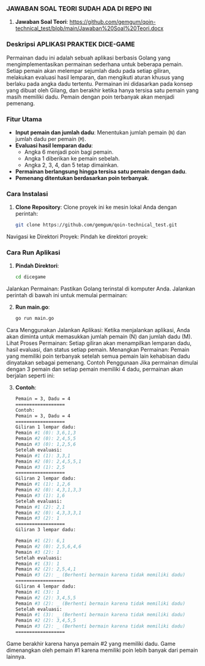 ### JAWABAN SOAL TEORI SUDAH ADA DI REPO INI
1. **Jawaban Soal Teori**: https://github.com/gemgum/qoin-technical_test/blob/main/Jawaban%20Soal%20Teori.docx

### Deskripsi APLIKASI PRAKTEK DICE-GAME

Permainan dadu ini adalah sebuah aplikasi berbasis Golang yang mengimplementasikan permainan sederhana untuk beberapa pemain. Setiap pemain akan melempar sejumlah dadu pada setiap giliran, melakukan evaluasi hasil lemparan, dan mengikuti aturan khusus yang berlaku pada angka dadu tertentu. Permainan ini didasarkan pada konsep yang dibuat oleh Gilang, dan berakhir ketika hanya tersisa satu pemain yang masih memiliki dadu. Pemain dengan poin terbanyak akan menjadi pemenang.

### Fitur Utama
- **Input pemain dan jumlah dadu**: Menentukan jumlah pemain (`N`) dan jumlah dadu per pemain (`M`).
- **Evaluasi hasil lemparan dadu**:
  - Angka 6 menjadi poin bagi pemain.
  - Angka 1 diberikan ke pemain sebelah.
  - Angka 2, 3, 4, dan 5 tetap dimainkan.
- **Permainan berlangsung hingga tersisa satu pemain dengan dadu**.
- **Pemenang ditentukan berdasarkan poin terbanyak**.

### Cara Instalasi
1. **Clone Repository**:
   Clone proyek ini ke mesin lokal Anda dengan perintah:
   ```bash
   git clone https://github.com/gemgum/qoin-technical_test.git
Navigasi ke Direktori Proyek: Pindah ke direktori proyek:

### Cara Run Aplikasi
1. **Pindah Direktori**:
    ```bash    
    cd dicegame
Jalankan Permainan: Pastikan Golang terinstal di komputer Anda. Jalankan perintah di bawah ini untuk memulai permainan:

2. **Run main.go**:
    ```bash
    go run main.go
Cara Menggunakan
Jalankan Aplikasi: Ketika menjalankan aplikasi, Anda akan diminta untuk memasukkan jumlah pemain (N) dan jumlah dadu (M).
Lihat Proses Permainan: Setiap giliran akan menampilkan lemparan dadu, hasil evaluasi, dan status setiap pemain.
Menangkan Permainan: Pemain yang memiliki poin terbanyak setelah semua pemain lain kehabisan dadu dinyatakan sebagai pemenang.
Contoh Penggunaan
Jika permainan dimulai dengan 3 pemain dan setiap pemain memiliki 4 dadu, permainan akan berjalan seperti ini:

3. **Contoh**:
    ```bash
    Pemain = 3, Dadu = 4
    ==================
    Contoh:
    Pemain = 3, Dadu = 4
    ==================
    Giliran 1 lempar dadu:
    Pemain #1 (0): 3,6,1,3
    Pemain #2 (0): 2,4,5,5
    Pemain #3 (0): 1,2,5,6
    Setelah evaluasi:
    Pemain #1 (1): 3,3,1
    Pemain #2 (0): 2,4,5,5,1
    Pemain #3 (1): 2,5
    ==================
    Giliran 2 lempar dadu:
    Pemain #1 (1): 1,2,6
    Pemain #2 (0): 4,3,1,3,3
    Pemain #3 (1): 1,6
    Setelah evaluasi:
    Pemain #1 (2): 2,1
    Pemain #2 (0): 4,3,3,3,1
    Pemain #3 (2): 1
    ==================
    Giliran 3 lempar dadu:

    Pemain #1 (2): 6,1
    Pemain #2 (0): 2,5,6,4,6
    Pemain #3 (2): 1
    Setelah evaluasi:
    Pemain #1 (3): 1
    Pemain #2 (2): 2,5,4,1
    Pemain #3 (2): _ (Berhenti bermain karena tidak memiliki dadu)
    ==================
    Giliran 4 lempar dadu:
    Pemain #1 (3): 1
    Pemain #2 (2): 3,4,5,5
    Pemain #3 (2): _ (Berhenti bermain karena tidak memiliki dadu)
    Setelah evaluasi:
    Pemain #1 (3): _ (Berhenti bermain karena tidak memiliki dadu)
    Pemain #2 (2): 3,4,5,5
    Pemain #3 (2): _ (Berhenti bermain karena tidak memiliki dadu)
    ==================
Game berakhir karena hanya pemain #2 yang memiliki dadu.
Game dimenangkan oleh pemain #1 karena memiliki poin lebih banyak dari pemain lainnya.